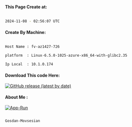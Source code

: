 
   
#### This Page Create at:

```bash

2024-11-08 - 02:56:07 UTC

```

#### Create By Machine:

```bash

Host Name : fv-az1427-726

platform  : Linux-6.5.0-1025-azure-x86_64-with-glibc2.35

Ip Local  : 10.1.0.174

```
#### Download This code Here:

[![GitHub release (latest by date)](https://img.shields.io/github/v/release/Gosdan-Movsesian/Gosdan?style=for-the-badge&label=Download)](https://github.com/Gosdan-Movsesian/Gosdan/releases) 

</p> 

#### About Me :

[![App-Run](https://github.com/Gosdan-Movsesian/Gosdan/actions/workflows/App-Run.yml/badge.svg)](https://github.com/Gosdan-Movsesian/Gosdan/actions/workflows/App-Run.yml)

```bash

Gosdan-Movsesian

```

